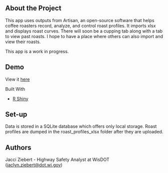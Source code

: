 ﻿About the Project
-
This app uses outputs from Artisan, an open-source software that helps coffee roasters record, analyze, and control roast profiles.
It imports xlsx and displays roast curves. There will soon be a cupping tab along with a tab to view past roasts. I hope to have a place where others can also import and view their roasts.

This app is a work in progress.

Demo
-
View it [here]()

Built With
- [R Shiny](https://shiny.rstudio.com/)

Set-up
-
Data is stored in a SQLite database which offers only local storage.
Roast profiles are dumped in the roast_profiles_xlsx folder after they are uploaded.

Authors
-
Jacci Ziebert - Highway Safety Analyst at WisDOT (jaclyn.ziebert@dot.wi.gov)